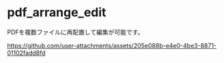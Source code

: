 # pdf_arrange_edit
PDFを複数ファイルに再配置して編集が可能です。






https://github.com/user-attachments/assets/205e088b-e4e0-4be3-8871-01102fadd8fd
